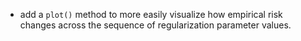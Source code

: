 * add a `plot()` method to more easily visualize how empirical risk changes
  across the sequence of regularization parameter values.
